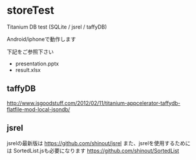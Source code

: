 storeTest
=========

Titanium DB test (SQLite / jsrel / taffyDB)

Android/iphoneで動作します

下記をご参照下さい
- presentation.pptx
- result.xlsx

## taffyDB
http://www.isgoodstuff.com/2012/02/11/titanium-appcelerator-taffydb-flatfile-mod-local-jsondb/

## jsrel
jsrelの最新版は https://github.com/shinout/jsrel
また、jsrelを使用するためには SortedList.jsも必要になります https://github.com/shinout/SortedList